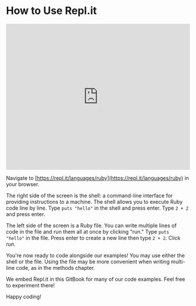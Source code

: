 # How to Use Repl.it

<iframe src="https://player.vimeo.com/video/188359119?rel=0" width="100%" height="400px" frameborder="0" webkitallowfullscreen="" mozallowfullscreen="" allowfullscreen="" style="line-height: 1.6em;" rel="line-height: 1.6em;"></iframe>


Navigate to [https://repl.it/languages/ruby](https://repl.it/languages/ruby) in
your browser.

The right side of the screen is the shell: a command-line interface for
providing instructions to a machine. The shell allows you to execute Ruby code
line by line. Type `puts "hello"` in the shell and press enter. Type `2 + 2` and
press enter.

The left side of the screen is a Ruby file. You can write multiple lines of code
in the file and run them all at once by clicking "run." Type `puts "hello"` in
the file. Press enter to create a new line then type `2 + 2`. Click _run_.

You're now ready to code alongside our examples! You may use either the shell or
the file. Using the file may be more convenient when writing multi-line code, as
in the methods chapter.

We embed Repl.it in this GitBook for many of our code examples. Feel free to
experiment there!

Happy coding!
